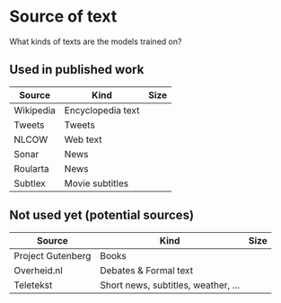 # Source of text

What kinds of texts are the models trained on?

## Used in published work

| Source | Kind | Size |
|--------|------|------|
| Wikipedia | Encyclopedia text | |
| Tweets | Tweets | |
| NLCOW | Web text | |
| Sonar | News | |
| Roularta | News | |
| Subtlex | Movie subtitles | |

## Not used yet (potential sources)

| Source | Kind | Size |
|--------|------|------|
| Project Gutenberg | Books | |
| Overheid.nl | Debates & Formal text | |
| Teletekst | Short news, subtitles, weather, ... | |
